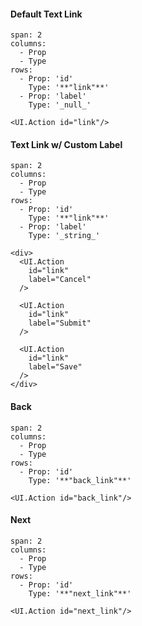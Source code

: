#### Default Text Link
```table
span: 2
columns:
  - Prop
  - Type
rows:
  - Prop: 'id'
    Type: '**"link"**'
  - Prop: 'label'
    Type: '_null_'
```
```react|span-4
<UI.Action id="link"/>
```

#### Text Link w/ Custom Label
```table
span: 2
columns:
  - Prop
  - Type
rows:
  - Prop: 'id'
    Type: '**"link"**'
  - Prop: 'label'
    Type: '_string_'
```
```react|span-4
<div>
  <UI.Action
    id="link"
    label="Cancel"
  />

  <UI.Action
    id="link"
    label="Submit"
  />

  <UI.Action
    id="link"
    label="Save"
  />
</div>
```

#### Back
```table
span: 2
columns:
  - Prop
  - Type
rows:
  - Prop: 'id'
    Type: '**"back_link"**'
```
```react|span-4
<UI.Action id="back_link"/>
```

#### Next
```table
span: 2
columns:
  - Prop
  - Type
rows:
  - Prop: 'id'
    Type: '**"next_link"**'
```
```react|span-4
<UI.Action id="next_link"/>
```
